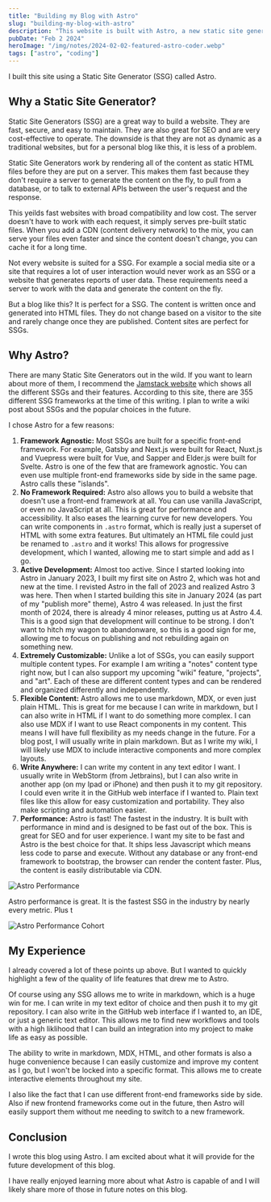 ```yaml
---
title: "Building my Blog with Astro"
slug: "building-my-blog-with-astro"
description: "This website is built with Astro, a new static site generator. Here are my thoughts on the experience."
pubDate: "Feb 2 2024"
heroImage: "/img/notes/2024-02-02-featured-astro-coder.webp"
tags: ["astro", "coding"]
---
```


I built this site using a Static Site Generator (SSG) called Astro. 

## Why a Static Site Generator?

Static Site Generators (SSG) are a great way to build a website. They are fast, secure, and easy to maintain. They are also 
great for SEO and are very cost-effective to operate. The downside is that they are not as dynamic as a traditional 
websites, but for a personal blog like this, it is less of a problem.

Static Site Generators work by rendering all of the content as static HTML files before they are put on a server. This 
makes them fast because they don't require a server to generate the content on the fly, to pull from a database, or to 
talk to external APIs between the user's request and the response. 

This yeilds fast websites with broad compatibility and low cost. The server doesn't have to work with each request, it 
simply serves pre-built static files. When you add a CDN (content delivery network) to the mix, you can serve your files
even faster and since the content doesn't change, you can cache it for a long time.

Not every website is suited for a SSG. For example a social media site or a site that requires a lot of user interaction
would never work as an SSG or a website that generates reports of user data. These requirements need a server to work
with the data and generate the content on the fly.

But a blog like this? It is perfect for a SSG. The content is written once and generated into HTML files. They do not
change based on a visitor to the site and rarely change once they are published. Content sites are perfect for SSGs.

## Why Astro?

There are many Static Site Generators out in the wild. If you want to learn about more of them, I recommend the 
[Jamstack website](https://jamstack.org/generators/) which shows all the different SSGs and their features. According
to this site, there are 355 different SSG frameworks at the time of this writing. I plan to write a wiki post about 
SSGs and the popular choices in the future.

I chose Astro for a few reasons:

1. **Framework Agnostic:** Most SSGs are built for a specific front-end framework. For example, Gatsby and Next.js were 
   built for React, Nuxt.js and Vuepress were built for Vue, and Sapper and Elder.js were built for Svelte. Astro is one
   of the few that are framework agnostic. You can even use multiple front-end frameworks side by side in the same page.
   Astro calls these "islands".
2. **No Framework Required:** Astro also allows you to build a website that doesn't use a front-end framework at all. 
   You can use vanilla JavaScript, or even no JavaScript at all. This is great for performance and accessibility. It 
   also eases the learning curve for new developers. You can write components in `.astro` format, which is really just 
   a superset of HTML with some extra features. But ultimately an HTML file could just be renamed to `.astro` and it
   works! This allows for progressive development, which I wanted, allowing me to start simple and add as I go.
3. **Active Development:** Almost too active. Since I started looking into Astro in January 2023, I built my first site
   on Astro 2, which was hot and new at the time. I revisted Astro in the fall of 2023 and realized Astro 3 was here. 
   Then when I started building this site in January 2024 (as part of my "publish more" theme), Astro 4 was released. In
   just the first month of 2024, there is already 4 minor releases, putting us at Astro 4.4. This is a good sign that
   development will continue to be strong. I don't want to hitch my wagon to abandonware, so this is a good sign for me,
   allowing me to focus on publishing and not rebuilding again on something new.
4. **Extremely Customizable:** Unlike a lot of SSGs, you can easily support multiple content types. For example I am 
   writing a "notes" content type right now, but I can also support my upcoming "wiki" feature, "projects", and "art".
   Each of these are different content types and can be rendered and organized differently and independently. 
5. **Flexible Content:** Astro allows me to use markdown, MDX, or even just plain HTML. This is great for me because I 
   can write in markdown, but I can also write in HTML if I want to do something more complex. I can also use MDX if I 
   want to use React components in my content. This means I will have full flexibility as my needs change in the future.
   For a blog post, I will usually write in plain markdown. But as I write my wiki, I will likely use MDX to include
    interactive components and more complex layouts.
6. **Write Anywhere:** I can write my content in any text editor I want. I usually write in WebStorm (from Jetbrains), 
   but I can also write in another app (on my Ipad or iPhone) and then push it to my git repository. I could even write 
   it in the GitHub web interface if I wanted to. Plain text files like this allow for easy customization and portability.
   They also make scripting and automation easier.
7. **Performance:** Astro is fast! The fastest in the industry. It is built with performance in mind and is designed to 
   be fast out of the box. This is great for SEO and for user experience. I want my site to be fast and Astro is the best
   choice for that. It ships less Javascript which means less code to parse and execute. Without any database or any
   front-end framework to bootstrap, the browser can render the content faster. Plus, the content is easily distributable
   via CDN.

![Astro Performance](/img/notes/2024-02-02-astro-performance.png)

Astro performance is great. It is the fastest SSG in the industry by nearly every metric. Plus t 

![Astro Performance Cohort](/img/notes/2024-02-02_astro-performance-2.png)

## My Experience

I already covered a lot of these points up above. But I wanted to quickly highlight a few of the quality of life 
features that drew me to Astro. 

Of course using any SSG allows me to write in markdown, which is a huge win for me. I can write in my text editor of
choice and then push it to my git repository. I can also write in the GitHub web interface if I wanted to, an IDE, or 
just a generic text editor. This allows me to find new workflows and tools with a high liklihood that I can build an
integration into my project to make life as easy as possible.

The ability to write in markdown, MDX, HTML, and other formats is also a huge convenience because I can easily customize
and improve my content as I go, but I won't be locked into a specific format. This allows me to create interactive 
elements throughout my site.

I also like the fact that I can use different front-end frameworks side by side. Also if new frontend frameworks come 
out in the future, then Astro will easily support them without me needing to switch to a new framework. 

## Conclusion

I wrote this blog using Astro. I am excited about what it will provide for the future development of this blog. 

I have really enjoyed learning more about what Astro is capable of and I will likely share more of those in future 
notes on this blog.